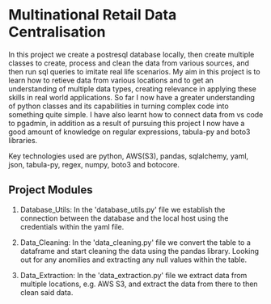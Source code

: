 # Multinational Retail Data Centralisation

In this project we create a postresql database locally, then create multiple classes to create, process and clean the data from various sources, and then run sql queries to imitate real life scenarios. My aim in this project is to learn how to retieve data from various locations and to get an understanding of multiple data types, creating relevance in applying these skills in real world applications.
So far I now have a greater understanding of python classes and its capabilities in turning complex code into something quite simple. I have also learnt how to connect data from vs code to pgadmin, in addition as a result of pursuing this project I now have a good amount of knowledge on regular expressions, tabula-py and boto3 libraries.

Key technologies used are python, AWS(S3), pandas, sqlalchemy, yaml, json, tabula-py, regex, numpy, boto3 and botocore.

## Project Modules

1. Database_Utils: In the 'database_utils.py' file we establish the connection between the database and the local host using the credentials within the yaml file.

2. Data_Cleaning: In the 'data_cleaning.py' file we convert the table to a dataframe and start cleaning the data using the pandas library. Looking out for any anomilies and extracting any null values within the table.

3. Data_Extraction: In the 'data_extraction.py' file we extract data from multiple locations, e.g. AWS S3, and extract the data from there to then clean said data.
